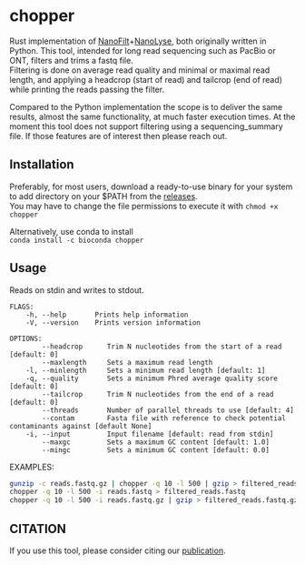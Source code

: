 # chopper

Rust implementation of [NanoFilt](https://github.com/wdecoster/nanofilt)+[NanoLyse](https://github.com/wdecoster/nanolyse), both originally written in Python. This tool, intended for long read sequencing such as PacBio or ONT, filters and trims a fastq file.  
Filtering is done on average read quality and minimal or maximal read length, and applying a headcrop (start of read) and tailcrop (end of read) while printing the reads passing the filter.

Compared to the Python implementation the scope is to deliver the same results, almost the same functionality, at much faster execution times. At the moment this tool does not support filtering using a sequencing_summary file. If those features are of interest then please reach out.  

## Installation

Preferably, for most users, download a ready-to-use binary for your system to add directory on your $PATH from the [releases](https://github.com/wdecoster/chopper/releases).  
You may have to change the file permissions to execute it with `chmod +x chopper`

Alternatively, use conda to install  
`conda install -c bioconda chopper`

## Usage

Reads on stdin and writes to stdout.

```text
FLAGS:
    -h, --help       Prints help information
    -V, --version    Prints version information

OPTIONS:
        --headcrop      Trim N nucleotides from the start of a read [default: 0]
        --maxlength     Sets a maximum read length
    -l, --minlength     Sets a minimum read length [default: 1]
    -q, --quality       Sets a minimum Phred average quality score [default: 0]
        --tailcrop      Trim N nucleotides from the end of a read [default: 0]
        --threads       Number of parallel threads to use [default: 4]
        --contam        Fasta file with reference to check potential contaminants against [default None]
    -i, --input         Input filename [default: read from stdin]
        --maxgc         Sets a maximum GC content [default: 1.0]
        --mingc         Sets a minimum GC content [default: 0.0]
```

EXAMPLES:

```bash
gunzip -c reads.fastq.gz | chopper -q 10 -l 500 | gzip > filtered_reads.fastq.gz
chopper -q 10 -l 500 -i reads.fastq > filtered_reads.fastq
chopper -q 10 -l 500 -i reads.fastq.gz | gzip > filtered_reads.fastq.gz
```

## CITATION

If you use this tool, please consider citing our [publication](https://academic.oup.com/bioinformatics/article/39/5/btad311/7160911).
